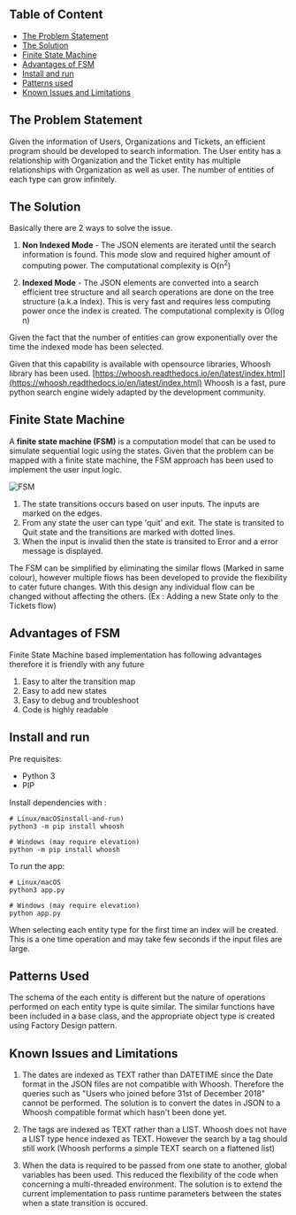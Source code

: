 
## Table of Content
* [The Problem Statement](#the-problem-statement)
* [The Solution](#the-solution)
* [Finite State Machine](#finite-state-machine)
* [Advantages of FSM](#advantages-of-fsm)
* [Install and run](#install-and-run)
* [Patterns used](#patterns-used)
* [Known Issues and Limitations](#known-issues-and-limitations)

## The Problem Statement
Given the information of Users, Organizations and Tickets, an efficient program should be developed to search information. The User entity has a relationship with Organization and the Ticket entity has multiple relationships with Organization as well as user.
The number of entities of each type can grow infinitely.

## The Solution
Basically there are 2 ways to solve the issue.
1. **Non Indexed Mode** - The JSON elements are iterated until the search information is found. This mode slow and required higher amount of computing power. The computational complexity is O(n<sup>2</sup>)

2. **Indexed Mode** - The JSON elements are converted into a search efficient tree structure and all search operations are done on the tree structure (a.k.a Index). This is very fast and requires less computing power once the index is created. The computational complexity is O(log n)

Given the fact that the number of entities can grow exponentially over the time the indexed mode has been selected.

Given that this capability is available with opensource libraries, Whoosh library has been used. [https://whoosh.readthedocs.io/en/latest/index.html](https://whoosh.readthedocs.io/en/latest/index.html)
Whoosh is a fast, pure python search engine widely adapted by the development community.

## Finite State Machine

A **finite state machine (FSM)** is a computation model that can be used to simulate sequential logic using the states. Given that the problem can be mapped with a finite state machine, the FSM approach has been used to implement the user input logic.

![FSM](https://i.ibb.co/CV5q6sB/FSM.png)

1. The state transitions occurs based on user inputs. The inputs are marked on the edges. 
2. From any state the user can type 'quit' and exit. The state is transited to Quit state and the transitions are marked with dotted lines.
3. When the input is invalid then the state is transited to Error and a error message is displayed.

The FSM can be simplified by eliminating the similar flows (Marked in same colour), however multiple flows has been developed to provide the flexibility to cater future changes. With this design any individual flow can be changed without affecting the others. (Ex : Adding a new State only to the Tickets flow)

## Advantages of FSM
Finite State Machine based implementation has following advantages therefore it is friendly with any future 
1. Easy to alter the transition map
2. Easy to add new states
3. Easy to debug and troubleshoot
4. Code is highly readable

## Install and run

Pre requisites:
- Python 3
- PIP

Install dependencies with :
```
# Linux/macOSinstall-and-run)
python3 -m pip install whoosh

# Windows (may require elevation)
python -m pip install whoosh
```

To run the app:
```
# Linux/macOS
python3 app.py

# Windows (may require elevation)
python app.py
```
When selecting each entity type for the first time an index will be created. This is a one time operation and may take few seconds if the input files are large. 

## Patterns Used
The schema of the each entity is different but the nature of operations performed on each entity type is quite similar. The similar functions have been included in a base class, and the appropriate object type is created using Factory Design pattern.

## Known Issues and Limitations
1. The dates are indexed as TEXT rather than DATETIME since the Date format in the JSON files are not compatible with Whoosh. Therefore the queries such as "Users who joined before 31st of December 2018" cannot be performed. The solution is to convert the dates in JSON to a Whoosh compatible format which hasn't been done yet.

2. The tags are indexed as TEXT rather than a LIST. Whoosh does not have a LIST type hence indexed as TEXT. However the search by a tag should still work (Whoosh performs a simple TEXT search on a flattened list)

3. When the data is required to be passed from one state to another, global variables has been used. This reduced the flexibility of the code when concerning a multi-threaded environment. The solution is to extend the current implementation to pass runtime parameters between the states when a state transition is occured.
